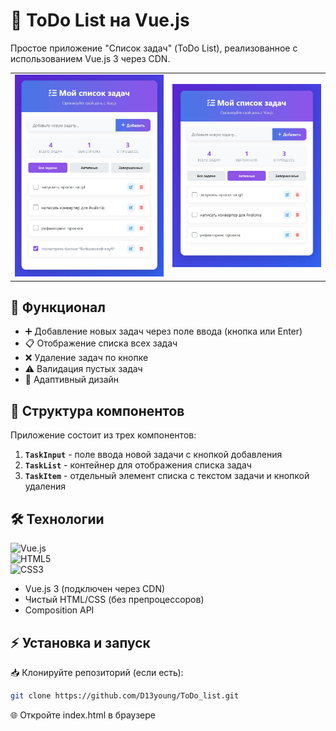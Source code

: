 # 📝 __ToDo List на Vue.js__

Простое приложение "Список задач" (ToDo List), реализованное с использованием Vue.js 3 через CDN.

<table align="center">
  <tr>
    <td><img src="./images/1.JPG" alt="Скриншот 1" width="500"></td>
    <td><img src="./images/2.JPG" alt="Скриншот 2" width="500"></td>
  </tr>
</table>


## 🚀 __Функционал__

- ➕ Добавление новых задач через поле ввода (кнопка или Enter)
- 📋 Отображение списка всех задач
- ❌ Удаление задач по кнопке
- ⚠️ Валидация пустых задач
- 📱 Адаптивный дизайн

## 🧩 __Структура компонентов__

Приложение состоит из трех компонентов:

1. **`TaskInput`** - поле ввода новой задачи с кнопкой добавления
2. **`TaskList`** - контейнер для отображения списка задач
3. **`TaskItem`** - отдельный элемент списка с текстом задачи и кнопкой удаления

## 🛠️ Технологии

![Vue.js](https://img.shields.io/badge/-Vue.js-4FC08D?logo=vue.js&logoColor=white)  
![HTML5](https://img.shields.io/badge/-HTML5-E34F26?logo=html5&logoColor=white)  
![CSS3](https://img.shields.io/badge/-CSS3-1572B6?logo=css3&logoColor=white)  

- Vue.js 3 (подключен через CDN)
- Чистый HTML/CSS (без препроцессоров)
- Composition API

## ⚡ __Установка и запуск__

📥 Клонируйте репозиторий (если есть):

   ```bash
   git clone https://github.com/D13young/ToDo_list.git
   ```
   🌐 Откройте index.html в браузере
